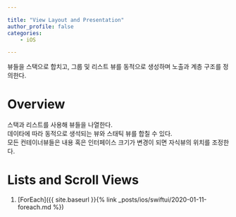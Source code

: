 ```yaml
--- 

title: "View Layout and Presentation"
author_profile: false
categories:
    - iOS

---
```


뷰들을 스택으로 합치고, 그룹 및 리스트 뷰를 동적으로 생성하며 노출과 계층 구조를 정의한다.

# Overview

스택과 리스트를 사용해 뷰들을 나열한다. <br>
데이타에 따라 동적으로 생석되는 뷰와 스태틱 뷰를 합칠 수 있다.<br>
모든 컨테이너뷰들은 내용 혹은 인터페이스 크기가 변경이 되면 자식뷰의 위치를 조정한다.

# Lists and Scroll Views

1. [ForEach]({{ site.baseurl }}{% link _posts/ios/swiftui/2020-01-11-foreach.md %})

